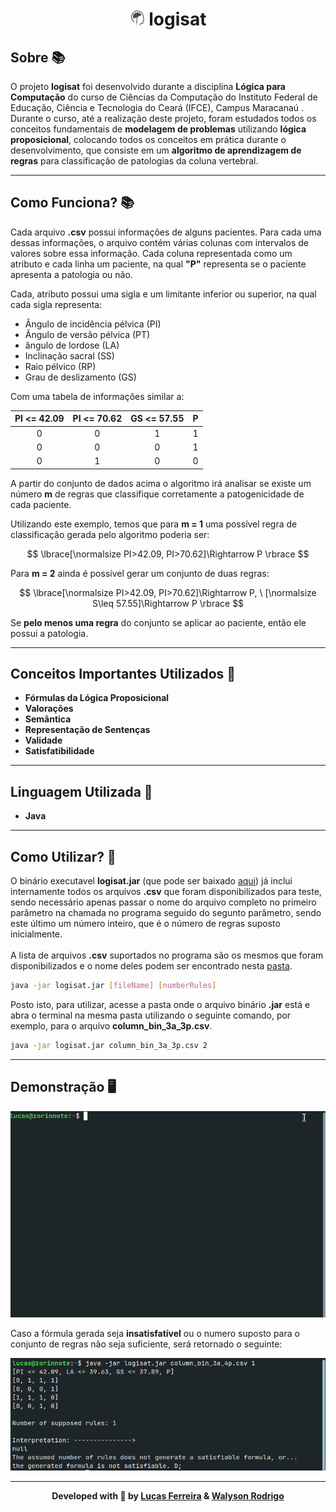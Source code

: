 
<h1 align="center">
    <img src="media/head.png"></img>
    <b>logisat</b>
</h1>

## Sobre 📚

O projeto **logisat** foi desenvolvido durante a disciplina **Lógica para Computação** do curso de Ciências da Computação do Instituto Federal de Educação, Ciência e Tecnologia do Ceará (IFCE), Campus  Maracanaú . Durante o curso, até a realização deste projeto, foram estudados todos os conceitos fundamentais de **modelagem de problemas** utilizando **lógica proposicional**, colocando todos os conceitos em prática durante o desenvolvimento, que consiste em um **algoritmo de aprendizagem de regras** para classificação de patologias da coluna vertebral.

---

## Como Funciona? 📚

Cada arquivo **.csv** possui informações de alguns pacientes. Para cada uma dessas informações, o arquivo contém várias colunas com intervalos de valores sobre essa informação. Cada coluna representada como um atributo e cada linha um paciente, na qual **"P"** representa se o paciente apresenta a patologia ou não.

Cada, atributo possui uma sigla e um limitante inferior ou superior, na qual cada sigla representa:

- Ângulo de incidência pélvica (PI)
- Ãngulo de versão pélvica (PT)
- ângulo de lordose (LA)
- Inclinação sacral (SS)
- Raio pélvico (RP)
- Grau de deslizamento (GS)

Com uma tabela de informações similar a:

| PI <= 42.09 | PI <= 70.62 | GS <= 57.55 | P |
|:-----------:|:-----------:|:-----------:|:-:|
|      0      |      0      |      1      | 1 |
|      0      |      0      |      0      | 1 |
|      0      |      1      |      0      | 0 |

A partir do conjunto de dados acima o algoritmo irá analisar se existe um número **m** de regras que classifique corretamente a patogenicidade de cada paciente.

Utilizando este exemplo, temos que para **m = 1** uma possível regra de classificação gerada pelo algoritmo poderia ser:

$$
\lbrace[\normalsize PI>42.09, PI>70.62]\Rightarrow P \rbrace
$$

Para **m = 2** ainda é possível gerar um conjunto de duas regras:

$$
\lbrace[\normalsize PI>42.09, PI>70.62]\Rightarrow P, \  [\normalsize  S\leq 57.55]\Rightarrow P \rbrace
$$

Se **pelo menos uma regra** do conjunto se aplicar ao paciente, então ele possui a patologia.

---

## Conceitos Importantes Utilizados 💼

- **Fórmulas da Lógica Proposicional**
- **Valorações**
- **Semântica**
- **Representação de Sentenças**
- **Validade**
- **Satisfatibilidade**

---

## Linguagem Utilizada 🚀

- **Java**

---

## Como Utilizar? 🔧

O binário executavel **logisat.jar** (que pode ser baixado [aqui](https://github.com/lucasferreiraz/logisat/releases)) já inclui internamente todos os arquivos **.csv** que foram disponibilizados para teste, sendo necessário apenas passar o nome do arquivo completo no primeiro parâmetro na chamada no programa seguido do segunto parâmetro, sendo este último um número inteiro, que é o número de regras suposto inicialmente. <br><br>
A lista de arquivos **.csv** suportados no programa são os mesmos que foram disponibilizados e o nome deles podem ser encontrado nesta [pasta](/src/data).


```bash
java -jar logisat.jar [fileName] [numberRules]
```

Posto isto, para utilizar, acesse a pasta onde o arquivo binário **.jar** está e abra o terminal na mesma pasta utilizando o seguinte comando, por exemplo, para o arquivo **column_bin_3a_3p.csv**.

```bash
java -jar logisat.jar column_bin_3a_3p.csv 2
```

---

## Demonstração 🖥️

![alt](media/demo.gif)

Caso a fórmula gerada seja **insatisfatível** ou o numero suposto para o conjunto de regras não seja suficiente, será retornado o seguinte:

![alt](media/demo.png)

---
<p align="center" style="font-weight:bolder">
    Developed with 💛 by <a href="https://github.com/lucasferreiraz">Lucas Ferreira</a> & <a href="https://github.com/walysonrodrigo">Walyson Rodrigo</a>
    
</p>